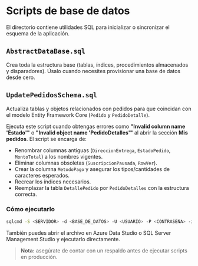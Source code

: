 # Scripts de base de datos

El directorio contiene utilidades SQL para inicializar o sincronizar el esquema de la aplicación.

## `AbstractDataBase.sql`
Crea toda la estructura base (tablas, índices, procedimientos almacenados y disparadores). Úsalo cuando necesites provisionar una base de datos desde cero.

## `UpdatePedidosSchema.sql`
Actualiza tablas y objetos relacionados con pedidos para que coincidan con el modelo Entity Framework Core (`Pedido` y `PedidoDetalle`).

Ejecuta este script cuando obtengas errores como **"Invalid column name 'Estado'"** o **"Invalid object name 'PedidoDetalles'"** al abrir la sección **Mis pedidos**. El script se encarga de:

- Renombrar columnas antiguas (`DireccionEntrega`, `EstadoPedido`, `MontoTotal`) a los nombres vigentes.
- Eliminar columnas obsoletas (`SuscripcionPausada`, `RowVer`).
- Crear la columna `MetodoPago` y asegurar los tipos/cantidades de caracteres esperados.
- Recrear los índices necesarios.
- Reemplazar la tabla `DetallePedido` por `PedidoDetalles` con la estructura correcta.

### Cómo ejecutarlo

```bash
sqlcmd -S <SERVIDOR> -d <BASE_DE_DATOS> -U <USUARIO> -P <CONTRASEÑA> -i DB/UpdatePedidosSchema.sql
```

También puedes abrir el archivo en Azure Data Studio o SQL Server Management Studio y ejecutarlo directamente.

> **Nota:** asegúrate de contar con un respaldo antes de ejecutar scripts en producción.
